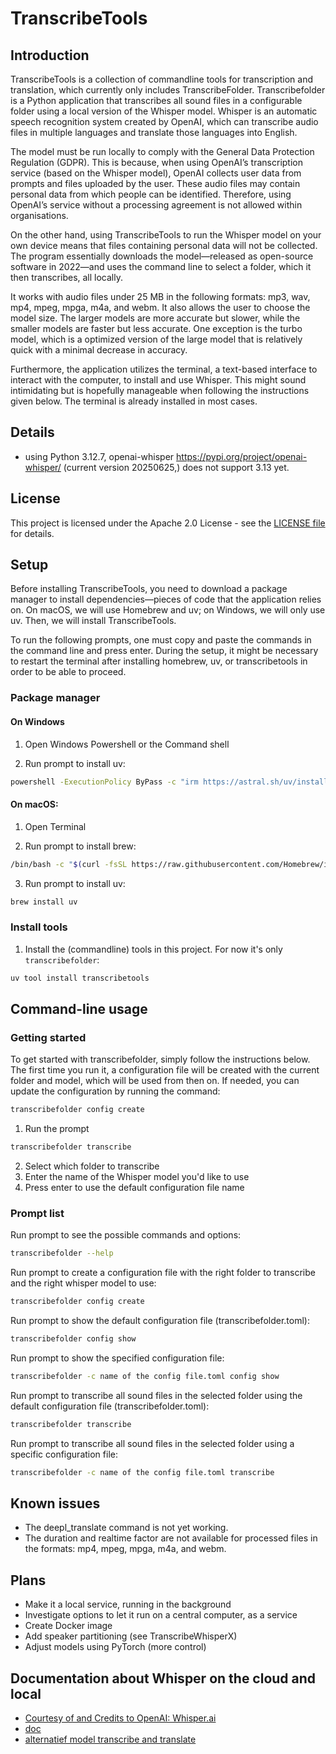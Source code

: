 # TranscribeTools

## Introduction
TranscribeTools is a collection of commandline tools for transcription and translation, which currently only includes TranscribeFolder. Transcribefolder is a Python application that transcribes all sound files in a configurable folder using a local version of the Whisper model. Whisper is an automatic speech recognition system created by OpenAI, which can transcribe audio files in multiple languages and translate those languages into English.

The model must be run locally to comply with the General Data Protection Regulation (GDPR). This is because, when using OpenAI’s transcription service (based on the Whisper model), OpenAI collects user data from prompts and files uploaded by the user. These audio files may contain personal data from which people can be identified. Therefore, using OpenAI’s service without a processing agreement is not allowed within organisations.

On the other hand, using TranscribeTools to run the Whisper model on your own device means that files containing personal data will not be collected. The program essentially downloads the model—released as open-source software in 2022—and uses the command line to select a folder, which it then transcribes, all locally.

It works with audio files under 25 MB in the following formats: mp3, wav, mp4, mpeg, mpga, m4a, and webm. It also allows the user to choose the model size. The larger models are more accurate but slower, while the smaller models are faster but less accurate. One exception is the turbo model, which is a optimized version of the large model that is relatively quick with a minimal decrease in accuracy. 

Furthermore, the application utilizes the terminal, a text-based interface to interact with the computer, to install and use Whisper. This might sound intimidating but is hopefully manageable when following the instructions given below. The terminal is already installed in most cases.

## Details
 - using Python 3.12.7, openai-whisper https://pypi.org/project/openai-whisper/ (current version 20250625,) 
does not support 3.13 yet.

## License
This project is licensed under the Apache 2.0 License - see the [LICENSE file](LICENSE) for details.

## Setup
Before installing TranscribeTools, you need to download a package manager to install dependencies—pieces of code that the application relies on. On macOS, we will use Homebrew and uv; on Windows, we will only use uv. Then, we will install TranscribeTools.

To run the following prompts, one must copy and paste the commands in the command line and press enter. During the setup, it might be necessary to restart the terminal after installing homebrew, uv, or transcribetools in order to be able to proceed. 

### Package manager
#### On Windows
1. Open Windows Powershell or the Command shell

2. Run prompt to install uv:

```bash
powershell -ExecutionPolicy ByPass -c "irm https://astral.sh/uv/install.ps1 | iex"
```

#### On macOS:
1. Open Terminal

2. Run prompt to install brew:

```bash
/bin/bash -c "$(curl -fsSL https://raw.githubusercontent.com/Homebrew/install/HEAD/install.sh)"
```

3. Run prompt to install uv:

```bash
brew install uv
```

### Install tools
1. Install the (commandline) tools in this project. For now it's only `transcribefolder`:

```bash
uv tool install transcribetools
```

## Command-line usage
### Getting started
To get started with transcribefolder, simply follow the instructions below. The first
time you run it, a configuration file will be created with the current folder and 
model, which will be used from then on. If needed, you can update the configuration by 
running the command: 

```bash
transcribefolder config create
```  

1. Run the prompt 
  ```bash
  transcribefolder transcribe
  ```
2. Select which folder to transcribe
3. Enter the name of the Whisper model you'd like to use
4. Press enter to use the default configuration file name

### Prompt list
Run prompt to see the possible commands and options:

```bash
transcribefolder --help
```

Run prompt to create a configuration file with the right folder to transcribe and the right whisper model to use:

```bash
transcribefolder config create
```

Run prompt to show the default configuration file (transcribefolder.toml):

```bash
transcribefolder config show
```

Run prompt to show the specified configuration file:
 
```bash
transcribefolder -c name of the config file.toml config show
```

Run prompt to transcribe all sound files in the selected folder using the default configuration file (transcribefolder.toml):

```bash
transcribefolder transcribe
```

Run prompt to transcribe all sound files in the selected folder using a specific configuration file:

```bash
transcribefolder -c name of the config file.toml transcribe
```

## Known issues 
- The deepl_translate command is not yet working. 
- The duration and realtime factor are not available for processed files in the formats: mp4, mpeg, mpga, m4a, and webm.

## Plans
- Make it a local service, running in the background
- Investigate options to let it run on a central computer, as a service
- Create Docker image
- Add speaker partitioning (see TranscribeWhisperX)
- Adjust models using PyTorch (more control)

## Documentation about Whisper on the cloud and local
- [Courtesy of and Credits to OpenAI: Whisper.ai](https://github.com/openai/whisper/blob/main/README.md)
- [doc](https://pypi.org/project/openai-whisper/)
- [alternatief model transcribe and translate](https://huggingface.co/facebook/seamless-m4t-v2-large)
